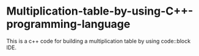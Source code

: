 # Multiplication-table-by-using-C++-programming-language
This is a c++ code for building a multiplication table by using code::block IDE. 
